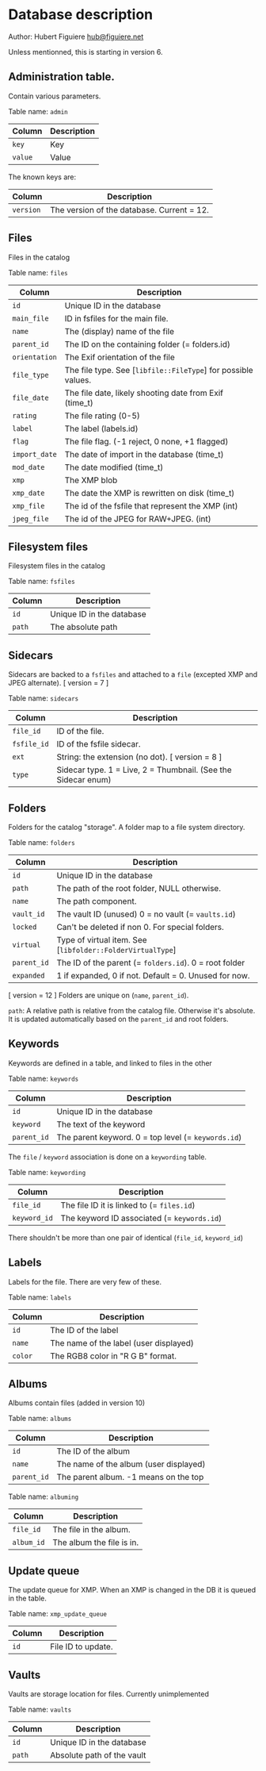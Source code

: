 # Database description

Author: Hubert Figuiere <hub@figuiere.net>

Unless mentionned, this is starting in version 6.

## Administration table.

Contain various parameters.

Table name: `admin`

| Column  | Description |
|---------|-------------|
| `key`   | Key         |
| `value` | Value       |

The known keys are:

| Column    | Description                                |
|-----------|--------------------------------------------|
| `version` | The version of the database. Current = 12. |

## Files

Files in the catalog

Table name: `files`

| Column        | Description                                                   |
|---------------|---------------------------------------------------------------|
| `id`          | Unique ID in the database                                     |
| `main_file`   | ID in fsfiles for the main file.                              |
| `name`        | The (display) name of the file                                |
| `parent_id`   | The ID on the containing folder (= folders.id)                |
| `orientation` | The Exif orientation of the file                              |
| `file_type`   | The file type. See [`libfile::FileType`] for possible values. |
| `file_date`   | The file date, likely shooting date from Exif (time_t)        |
| `rating`      | The file rating (0-5)                                         |
| `label`       | The label (labels.id)                                         |
| `flag`        | The file flag. (-1 reject, 0 none, +1 flagged)                |
| `import_date` | The date of import in the database (time_t)                   |
| `mod_date`    | The date modified (time_t)                                    |
| `xmp`         | The XMP blob                                                  |
| `xmp_date`    | The date the XMP is rewritten on disk (time_t)                |
| `xmp_file`    | The id of the fsfile that represent the XMP (int)             |
| `jpeg_file`   | The id of the JPEG for RAW+JPEG. (int)                        |

## Filesystem files

Filesystem files in the catalog

Table name: `fsfiles`

| Column | Description               |
|--------|---------------------------|
| `id`   | Unique ID in the database |
| `path` | The absolute path         |

## Sidecars

Sidecars are backed to a `fsfiles` and attached to a `file` (excepted
XMP and JPEG alternate).  [ version = 7 ]

Table name: `sidecars`

| Column      | Description                                                   |
|-------------|---------------------------------------------------------------|
| `file_id`   | ID of the file.                                               |
| `fsfile_id` | ID of the fsfile sidecar.                                     |
| `ext`       | String: the extension (no dot). [ version = 8 ]               |
| `type`      | Sidecar type. 1 = Live, 2 = Thumbnail. (See the Sidecar enum) |

## Folders

Folders for the catalog "storage". A folder map to a file system directory.

Table name: `folders`

| Column      | Description                                                |
|-------------|------------------------------------------------------------|
| `id`        | Unique ID in the database                                  |
| `path`      | The path of the root folder, NULL otherwise.               |
| `name`      | The path component.                                        |
| `vault_id`  | The vault ID (unused) 0 = no vault (= `vaults.id`)         |
| `locked`    | Can't be deleted if non 0. For special folders.            |
| `virtual`   | Type of virtual item. See [`libfolder::FolderVirtualType`] |
| `parent_id` | The ID of the parent (= `folders.id`). 0 = root folder     |
| `expanded`  | 1 if expanded, 0 if not. Default = 0. Unused for now.      |

[ version = 12 ]
Folders are unique on (`name`, `parent_id`).

`path`: A relative path is relative from the catalog file. Otherwise
it's absolute. It is updated automatically based on the `parent_id`
and root folders.

## Keywords

Keywords are defined in a table, and linked to files in the other

Table name: `keywords`

| Column      | Description                                         |
|-------------|-----------------------------------------------------|
| `id`        | Unique ID in the database                           |
| `keyword`   | The text of the keyword                             |
| `parent_id` | The parent keyword. 0 = top level (= `keywords.id`) |

The `file` / `keyword` association is done on a `keywording` table.

Table name: `keywording`

| Column       | Description                                 |
|--------------|---------------------------------------------|
| `file_id`    | The file ID it is linked to (= `files.id`)  |
| `keyword_id` | The keyword ID associated (= `keywords.id`) |

There shouldn't be more than one pair of identical (`file_id`, `keyword_id`)

## Labels

Labels for the file. There are very few of these.

Table name: `labels`

| Column  | Description                            |
|---------|----------------------------------------|
| `id`    | The ID of the label                    |
| `name`  | The name of the label (user displayed) |
| `color` | The RGB8 color in "R G B" format.      |

## Albums

Albums contain files (added in version 10)

Table name: `albums`

| Column      | Description                            |
|-------------|----------------------------------------|
| `id`        | The ID of the album                    |
| `name`      | The name of the album (user displayed) |
| `parent_id` | The parent album. -1 means on the top  |

Table name: `albuming`

| Column     | Description               |
|------------|---------------------------|
| `file_id`  | The file in the album.    |
| `album_id` | The album the file is in. |

## Update queue

The update queue for XMP. When an XMP is changed in the DB it is
queued in the table.


Table name: `xmp_update_queue`

| Column | Description        |
|--------|--------------------|
| `id`   | File ID to update. |

## Vaults

Vaults are storage location for files. Currently unimplemented

Table name: `vaults`

| Column | Description                |
|--------|----------------------------|
| `id`   | Unique ID in the database  |
| `path` | Absolute path of the vault |
